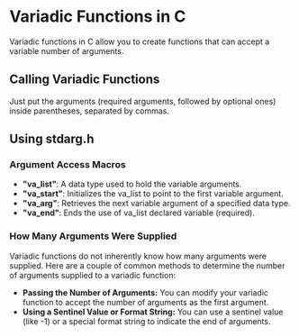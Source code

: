 # Variadic Functions in C
[](https://media.tenor.com/VqoQZNqYdkQAAAAC/more-i-want-more.gif)
Variadic functions in C allow you to create functions that can accept a variable number of arguments.

## Calling Variadic Functions
Just put the arguments (required arguments, followed by optional ones) inside parentheses, separated by commas.

## Using stdarg.h
### Argument Access Macros
- **"va_list"**: A data type used to hold the variable arguments.
- **"va_start"**: Initializes the va_list to point to the first variable argument.
- **"va_arg"**: Retrieves the next variable argument of a specified data type.
- **"va_end"**: Ends the use of va_list declared variable (required).

### How Many Arguments Were Supplied
Variadic functions do not inherently know how many arguments were supplied.
Here are a couple of common methods to determine the number of arguments supplied to a variadic function:
- **Passing the Number of Arguments:** You can modify your variadic function to accept the number of arguments as the first argument. 
- **Using a Sentinel Value or Format String:** You can use a sentinel value (like -1) or a special format string to indicate the end of arguments. 
